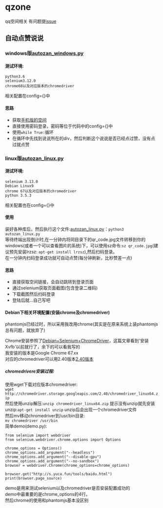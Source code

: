 # qzone
qq空间相关
有问题提[issue](https://github.com/suings/qzone/issues/new)
## 自动点赞说说
### windows版[autozan_windows.py](autozan_windows.py)

#### 测试环境:
    python3.6  
    selenium3.12.0  
    chrome68以及对应版本的chromedriver  
相关配置在config={}中
#### 思路
-  获取[手机版的空间](https://mobile.qzone.qq.com/infocenter)
-  直接使用密码登录，密码等位于代码中的config={}中  
-  使用`while True:`循环
-  在循环中先找到说说所在的div，然后判断这个说说是否已经点过赞，没有点过就点赞
### linux版[autozan_linux.py](autozan_linux.py)  
#### 测试环境:
    selenium 3.13.0  
    Debian Linux9  
    chrome 67以及对应版本的chromedriver  
    python 3.5.3  
相关配置也在config={}中  
#### 使用
装好各种库后，然后执行这个文件:[autozan_linux.py](autozan_linux.py)：`python3 autozan_linux.py`  
等待终端出现倒计时,在一分钟内将同目录下的qr_code.jpg文件转移到你的windows(或者一个可以查看图片的系统)下，可以使用sz命令:`sz qr_code.jpg`(建议预先安装lrzsz: `apt-get install lrzsz`),然后扫码登录。  
在一分钟内扫码登录成功就可自动点赞(每分钟刷新，比秒赞差一点)
#### 思路
-  直接获取空间链接，会自动跳转到登录页面
-  通过selenium获取页面截图(包含登录二维码)
-  下载截图然后扫码登录
-  登陆后就...自己写吧
#### Debian下相关环境配置(安装chrome及chromedriver)  
phantomjs已经过时，所以采用我改用chrome(其实是在原来系统上装phantomjs总有问题，就放弃了)  

Chrome安装参照了[Debian+Selenium+ChromeDriver](https://blog.csdn.net/GO_D_OG/article/details/79073727)，这篇文章看到'安装Xvfb'以前就行了，余下的可以看我写的  
我安装的版本是Google Chrome 67.xx  
对应的chromedriver可以用2.40版本[2.40版本](  http://chromedriver.storage.googleapis.com/index.html?path=2.40/)  
##### chromedrivere安装过程:  
使用wget下载对应版本chromedriver:  
`wget http://chromedriver.storage.googleapis.com/2.40/chromedriver_linux64.zip`  
然后使用unzip解压:`unzip chromedriver_linux64.zip`
提示没有unzip就先安装unzip:`apt-get install unzip`
unzip后会出现一个chromedriver文件  
然后mv移动chromedriver到/usr/bin目录:  
    `mv chromedriver /usr/bin`  
简单demo(demo.py):  
```
from selenium import webdriver
from selenium.webdriver.chrome.options import Options

chrome_options = Options()
chrome_options.add_argument("--headless")
chrome_options.add_argument("--disable-gpu")
chrome_options.add_argument("--no-sandbox")
browser = webdriver.Chrome(chrome_options=chrome_options)

browser.get("http://s.yuca.fun/tools/baidu.html")
print(browser.page_source)
```
demo是用来测试selenium以及chromedriver是否安装配置成功的  
demo中最重要的是chrome_options的4行。  
然后chrome的使用和phantomjs基本没区别
